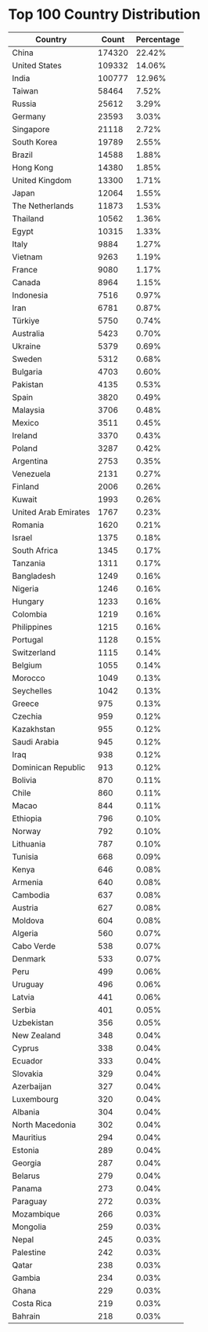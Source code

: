 # Top 100 Country Distribution
| Country | Count | Percentage |
|----|----|----|
| China | 174320 | 22.42% |
| United States | 109332 | 14.06% |
| India | 100777 | 12.96% |
| Taiwan | 58464 | 7.52% |
| Russia | 25612 | 3.29% |
| Germany | 23593 | 3.03% |
| Singapore | 21118 | 2.72% |
| South Korea | 19789 | 2.55% |
| Brazil | 14588 | 1.88% |
| Hong Kong | 14380 | 1.85% |
| United Kingdom | 13300 | 1.71% |
| Japan | 12064 | 1.55% |
| The Netherlands | 11873 | 1.53% |
| Thailand | 10562 | 1.36% |
| Egypt | 10315 | 1.33% |
| Italy | 9884 | 1.27% |
| Vietnam | 9263 | 1.19% |
| France | 9080 | 1.17% |
| Canada | 8964 | 1.15% |
| Indonesia | 7516 | 0.97% |
| Iran | 6781 | 0.87% |
| Türkiye | 5750 | 0.74% |
| Australia | 5423 | 0.70% |
| Ukraine | 5379 | 0.69% |
| Sweden | 5312 | 0.68% |
| Bulgaria | 4703 | 0.60% |
| Pakistan | 4135 | 0.53% |
| Spain | 3820 | 0.49% |
| Malaysia | 3706 | 0.48% |
| Mexico | 3511 | 0.45% |
| Ireland | 3370 | 0.43% |
| Poland | 3287 | 0.42% |
| Argentina | 2753 | 0.35% |
| Venezuela | 2131 | 0.27% |
| Finland | 2006 | 0.26% |
| Kuwait | 1993 | 0.26% |
| United Arab Emirates | 1767 | 0.23% |
| Romania | 1620 | 0.21% |
| Israel | 1375 | 0.18% |
| South Africa | 1345 | 0.17% |
| Tanzania | 1311 | 0.17% |
| Bangladesh | 1249 | 0.16% |
| Nigeria | 1246 | 0.16% |
| Hungary | 1233 | 0.16% |
| Colombia | 1219 | 0.16% |
| Philippines | 1215 | 0.16% |
| Portugal | 1128 | 0.15% |
| Switzerland | 1115 | 0.14% |
| Belgium | 1055 | 0.14% |
| Morocco | 1049 | 0.13% |
| Seychelles | 1042 | 0.13% |
| Greece | 975 | 0.13% |
| Czechia | 959 | 0.12% |
| Kazakhstan | 955 | 0.12% |
| Saudi Arabia | 945 | 0.12% |
| Iraq | 938 | 0.12% |
| Dominican Republic | 913 | 0.12% |
| Bolivia | 870 | 0.11% |
| Chile | 860 | 0.11% |
| Macao | 844 | 0.11% |
| Ethiopia | 796 | 0.10% |
| Norway | 792 | 0.10% |
| Lithuania | 787 | 0.10% |
| Tunisia | 668 | 0.09% |
| Kenya | 646 | 0.08% |
| Armenia | 640 | 0.08% |
| Cambodia | 637 | 0.08% |
| Austria | 627 | 0.08% |
| Moldova | 604 | 0.08% |
| Algeria | 560 | 0.07% |
| Cabo Verde | 538 | 0.07% |
| Denmark | 533 | 0.07% |
| Peru | 499 | 0.06% |
| Uruguay | 496 | 0.06% |
| Latvia | 441 | 0.06% |
| Serbia | 401 | 0.05% |
| Uzbekistan | 356 | 0.05% |
| New Zealand | 348 | 0.04% |
| Cyprus | 338 | 0.04% |
| Ecuador | 333 | 0.04% |
| Slovakia | 329 | 0.04% |
| Azerbaijan | 327 | 0.04% |
| Luxembourg | 320 | 0.04% |
| Albania | 304 | 0.04% |
| North Macedonia | 302 | 0.04% |
| Mauritius | 294 | 0.04% |
| Estonia | 289 | 0.04% |
| Georgia | 287 | 0.04% |
| Belarus | 279 | 0.04% |
| Panama | 273 | 0.04% |
| Paraguay | 272 | 0.03% |
| Mozambique | 266 | 0.03% |
| Mongolia | 259 | 0.03% |
| Nepal | 245 | 0.03% |
| Palestine | 242 | 0.03% |
| Qatar | 238 | 0.03% |
| Gambia | 234 | 0.03% |
| Ghana | 229 | 0.03% |
| Costa Rica | 219 | 0.03% |
| Bahrain | 218 | 0.03% |
